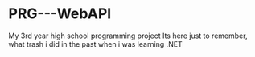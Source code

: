 # PRG---WebAPI
My 3rd year high school programming project
Its here just to remember, what trash i did in the past when i was learning .NET 
